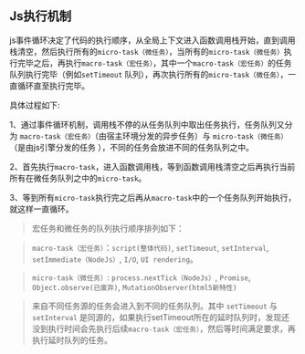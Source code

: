 ## Js执行机制

js事件循环决定了代码的执行顺序，从全局上下文进入函数调用栈开始，直到调用栈清空，然后执行所有的`micro-task（微任务）`，当所有的`micro-task（微任务）`执行完毕之后，再执行`macro-task（宏任务）`，其中一个`macro-task（宏任务）`的任务队列执行完毕（例如`setTimeout` 队列），再次执行所有的`micro-task（微任务）`，一直循环直至执行完毕。



具体过程如下:

1、通过事件循环机制，调用栈不停的从任务队列中取出任务执行，任务队列又分为 `macro-task（宏任务）`（由宿主环境分发的异步任务）与 `micro-task（微任务）`（是由js引擎分发的任务 ），不同的任务会放进不同的任务队列之中。

2、首先执行`macro-task`，进入函数调用栈，等到函数调用栈清空之后再执行当前所有在微任务队列之中的`micro-task`。

3、等到所有`micro-task`执行完之后再从`macro-task`中的一个任务队列开始执行，就这样一直循环。

>  宏任务和微任务的队列执行顺序排列如下：

> `macro-task（宏任务）`：`script(整体代码)`, `setTimeout`, `setInterval`, `setImmediate（NodeJs）`, `I/O`, `UI rendering`。

> `micro-task（微任务）`: `process.nextTick（NodeJs）`, `Promise`, `Object.observe(已废弃)`, `MutationObserver(html5新特性)`

> 来自不同任务源的任务会进入到不同的任务队列。其中 `setTimeout` 与 `setInterval` 是同源的，如果执行setTimeout所在的延时队列时，发现还没到执行时间会先执行后续`macro-task（宏任务）`，然后等时间满足要求，再执行延时队列的任务。

